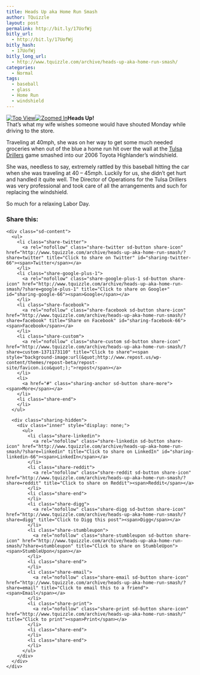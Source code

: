 ```yaml
---
title: Heads Up aka Home Run Smash
author: TQuizzle
layout: post
permalink: http://bit.ly/17UofWj
bitly_url:
  - http://bit.ly/17UofWj
bitly_hash:
  - 17UofWj
bitly_long_url:
  - http://www.tquizzle.com/archive/heads-up-aka-home-run-smash/
categories:
  - Normal
tags:
  - baseball
  - glass
  - Home Run
  - windshield
---
```

<a rel="nofollow" target="_blank" href="http://www.flickr.com/photos/schiesty/1316072646/" title="Windshield HomeRun"><img class="alignleft instant" src="http://i1.wp.com/farm2.static.flickr.com/1061/1316072646_5d20660e18_m.jpg?resize=240%2C180" alt="Top View" data-recalc-dims="1" /></a><a rel="nofollow" target="_blank" href="http://www.flickr.com/photos/schiesty/1315187973/" title="Windshield HomeRun Zoomed"><img class="alignright instant" src="http://i2.wp.com/farm2.static.flickr.com/1008/1315187973_3588cf4d4d_m.jpg?resize=240%2C180" alt="Zoomed In" data-recalc-dims="1" /></a>**Heads Up!**  
That&#8217;s what my wife wishes someone would have shouted Monday while driving to the store.

Traveling at 40mph, she was on her way to get some much needed groceries when out of the blue a home run hit over the wall at the <a rel="nofollow" target="_blank" href="http://www.tulsadrillers.com/">Tulsa Drillers</a> game smashed into our 2006 Toyota Highlander&#8217;s windshield.

She was, needless to say, extremely rattled by this baseball hitting the car when she was traveling at 40 &#8211; 45mph. Luckily for us, she didn&#8217;t get hurt and handled it quite well. The Director of Operations for the Tulsa Drillers was very professional and took care of all the arrangements and such for replacing the windshield.

So much for a relaxing Labor Day.

<div class="sharedaddy sd-sharing-enabled">
  <div class="robots-nocontent sd-block sd-social sd-social-icon-text sd-sharing">
    <h3 class="sd-title">
      Share this:
    </h3>
    
    <div class="sd-content">
      <ul>
        <li class="share-twitter">
          <a rel="nofollow" class="share-twitter sd-button share-icon" href="http://www.tquizzle.com/archive/heads-up-aka-home-run-smash/?share=twitter" title="Click to share on Twitter" id="sharing-twitter-66"><span>Twitter</span></a>
        </li>
        <li class="share-google-plus-1">
          <a rel="nofollow" class="share-google-plus-1 sd-button share-icon" href="http://www.tquizzle.com/archive/heads-up-aka-home-run-smash/?share=google-plus-1" title="Click to share on Google+" id="sharing-google-66"><span>Google</span></a>
        </li>
        <li class="share-facebook">
          <a rel="nofollow" class="share-facebook sd-button share-icon" href="http://www.tquizzle.com/archive/heads-up-aka-home-run-smash/?share=facebook" title="Share on Facebook" id="sharing-facebook-66"><span>Facebook</span></a>
        </li>
        <li class="share-custom">
          <a rel="nofollow" class="share-custom sd-button share-icon" href="http://www.tquizzle.com/archive/heads-up-aka-home-run-smash/?share=custom-1371173110" title="Click to share"><span style="background-image:url(&quot;http://www.repost.us/wp-content/themes/repost-beta/repost-site/favicon.ico&quot;);">repost</span></a>
        </li>
        <li>
          <a href="#" class="sharing-anchor sd-button share-more"><span>More</span></a>
        </li>
        <li class="share-end">
        </li>
      </ul>
      
      <div class="sharing-hidden">
        <div class="inner" style="display: none;">
          <ul>
            <li class="share-linkedin">
              <a rel="nofollow" class="share-linkedin sd-button share-icon" href="http://www.tquizzle.com/archive/heads-up-aka-home-run-smash/?share=linkedin" title="Click to share on LinkedIn" id="sharing-linkedin-66"><span>LinkedIn</span></a>
            </li>
            <li class="share-reddit">
              <a rel="nofollow" class="share-reddit sd-button share-icon" href="http://www.tquizzle.com/archive/heads-up-aka-home-run-smash/?share=reddit" title="Click to share on Reddit"><span>Reddit</span></a>
            </li>
            <li class="share-end">
            </li>
            <li class="share-digg">
              <a rel="nofollow" class="share-digg sd-button share-icon" href="http://www.tquizzle.com/archive/heads-up-aka-home-run-smash/?share=digg" title="Click to Digg this post"><span>Digg</span></a>
            </li>
            <li class="share-stumbleupon">
              <a rel="nofollow" class="share-stumbleupon sd-button share-icon" href="http://www.tquizzle.com/archive/heads-up-aka-home-run-smash/?share=stumbleupon" title="Click to share on StumbleUpon"><span>StumbleUpon</span></a>
            </li>
            <li class="share-end">
            </li>
            <li class="share-email">
              <a rel="nofollow" class="share-email sd-button share-icon" href="http://www.tquizzle.com/archive/heads-up-aka-home-run-smash/?share=email" title="Click to email this to a friend"><span>Email</span></a>
            </li>
            <li class="share-print">
              <a rel="nofollow" class="share-print sd-button share-icon" href="http://www.tquizzle.com/archive/heads-up-aka-home-run-smash/" title="Click to print"><span>Print</span></a>
            </li>
            <li class="share-end">
            </li>
            <li class="share-end">
            </li>
          </ul>
        </div>
      </div>
    </div>
  </div>
</div>